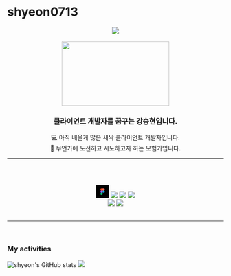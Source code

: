 # shyeon0713
<div align="center">
<img src = "https://capsule-render.vercel.app/api?type=waving&color=ACBCFF&fontColor=0F1035&width=600&height=200&section=header&text=Welcome+to+Shyeon's+Github!&fontSize=50"/>
</div>

 
<p align="center">
<img src="https://i.pinimg.com/originals/a7/2d/89/a72d8984cac21ba842bc258c36924b0a.gif" align="center" width="250" height="150"/>
<br/>
  
<div align="center">
  
### 클라이언트 개발자를 꿈꾸는 강승현입니다.
💻 아직 배울게 많은 새싹 클라이언트 개발자입니다.
<br/>
💬 무언가에 도전하고 시도하고자 하는 모험가입니다.
</div>
  
***
<br/>

<br/>
<p align="center">

<p align="center">
<code><img height="30" src="https://raw.githubusercontent.com/github/explore/05d0f0dfceafd861bdf2b53559399dae7b2e2d8b/topics/figma/figma.png"></code>
<code><img height="30" src="https://imghub.insilicogen.com/media/photos/lbj_notion_0.png"></code>
<code><img height="40" src="https://velog.velcdn.com/images/kkkh0315/post/66fd2e94-745a-49fc-9c75-7d851551860f/image.png"></code>
<code><img height="40" src="https://img.etnews.com/photonews/2103/1396211_20210325190939_408_0012.jpg"></code>
<br/>
<code><img height="40" src="https://i.namu.wiki/i/ibbybSSzR8B4ENbvnmiYkHao5A6uJln1lVHjwWN9ih9LqBAUGx-89bjd-FAdjdk8Cyq_ST6vD79q7KWnUiyMxdBd7wH_X31p9GgV8ytxTJTMhelbfXowjpM1WIuXRkWpRjoUme3Ha6soUnihluATQg.svg"></code>
<code><img height="40" src="https://i.namu.wiki/i/Rv7cLGvX03Y-IX85VC6HXqtKuAhofMYJdodeW2v38Ghm6eCgDCqAhjXWcAWb0MB5UdvweeYI8QLNalwMevPplw.svg"></code>
<br/><br/>  
  
***
<br/>

### My activities

![shyeon's GitHub stats](https://github-readme-stats.vercel.app/api?username=shyeon0713&show_icons=true&bg_color=0F2F4F&text_color=ffffff)
![](https://github-readme-stats.vercel.app/api/top-langs/?username=shyeon0713&layout=compact)

